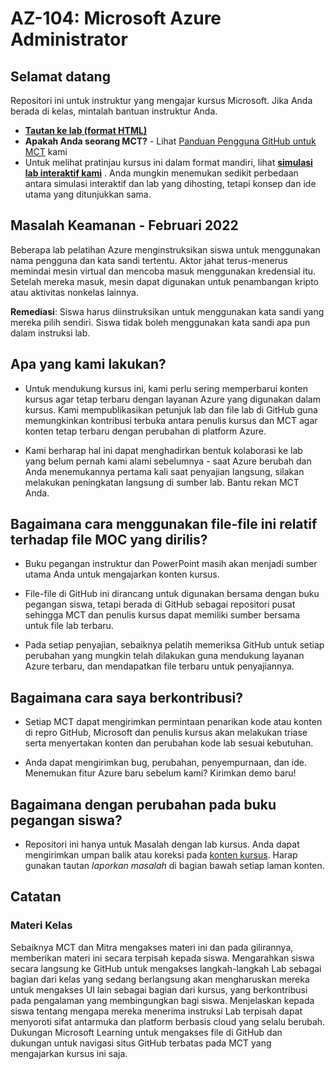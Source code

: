 # <a name="az-104-microsoft-azure-administrator"></a>AZ-104: Microsoft Azure Administrator

## <a name="welcome"></a>Selamat datang

Repositori ini untuk instruktur yang mengajar kursus Microsoft. Jika Anda berada di kelas, mintalah bantuan instruktur Anda. 

- **[Tautan ke lab (format HTML)](https://microsoftlearning.github.io/AZ-104-MicrosoftAzureAdministrator/)**
- **Apakah Anda seorang MCT?** - Lihat [Panduan Pengguna GitHub untuk MCT](https://microsoftlearning.github.io/MCT-User-Guide/) kami
- Untuk melihat pratinjau kursus ini dalam format mandiri, lihat **[simulasi lab interaktif kami](https://mslabs.cloudguides.com/guides/AZ-104%20Exam%20Guide%20-%20Microsoft%20Azure%20Administrator)** . Anda mungkin menemukan sedikit perbedaan antara simulasi interaktif dan lab yang dihosting, tetapi konsep dan ide utama yang ditunjukkan sama.

## <a name="security-issue---february-2022"></a>Masalah Keamanan - Februari 2022

Beberapa lab pelatihan Azure menginstruksikan siswa untuk menggunakan nama pengguna dan kata sandi tertentu. Aktor jahat terus-menerus memindai mesin virtual dan mencoba masuk menggunakan kredensial itu.
Setelah mereka masuk, mesin dapat digunakan untuk penambangan kripto atau aktivitas nonkelas lainnya.

**Remediasi**: Siswa harus diinstruksikan untuk menggunakan kata sandi yang mereka pilih sendiri. Siswa tidak boleh menggunakan kata sandi apa pun dalam instruksi lab. 

## <a name="what-are-we-doing"></a>Apa yang kami lakukan?

- Untuk mendukung kursus ini, kami perlu sering memperbarui konten kursus agar tetap terbaru dengan layanan Azure yang digunakan dalam kursus.  Kami mempublikasikan petunjuk lab dan file lab di GitHub guna memungkinkan kontribusi terbuka antara penulis kursus dan MCT agar konten tetap terbaru dengan perubahan di platform Azure.

- Kami berharap hal ini dapat menghadirkan bentuk kolaborasi ke lab yang belum pernah kami alami sebelumnya - saat Azure berubah dan Anda menemukannya pertama kali saat penyajian langsung, silakan melakukan peningkatan langsung di sumber lab.  Bantu rekan MCT Anda.

## <a name="how-should-i-use-these-files-relative-to-the-released-moc-files"></a>Bagaimana cara menggunakan file-file ini relatif terhadap file MOC yang dirilis?

- Buku pegangan instruktur dan PowerPoint masih akan menjadi sumber utama Anda untuk mengajarkan konten kursus.

- File-file di GitHub ini dirancang untuk digunakan bersama dengan buku pegangan siswa, tetapi berada di GitHub sebagai repositori pusat sehingga MCT dan penulis kursus dapat memiliki sumber bersama untuk file lab terbaru.

- Pada setiap penyajian, sebaiknya pelatih memeriksa GitHub untuk setiap perubahan yang mungkin telah dilakukan guna mendukung layanan Azure terbaru, dan mendapatkan file terbaru untuk penyajiannya.

## <a name="how-do-i-contribute"></a>Bagaimana cara saya berkontribusi?

- Setiap MCT dapat mengirimkan permintaan penarikan kode atau konten di repro GitHub, Microsoft dan penulis kursus akan melakukan triase serta menyertakan konten dan perubahan kode lab sesuai kebutuhan.

- Anda dapat mengirimkan bug, perubahan, penyempurnaan, dan ide.  Menemukan fitur Azure baru sebelum kami?  Kirimkan demo baru!

## <a name="what-about-changes-to-the-student-handbook"></a>Bagaimana dengan perubahan pada buku pegangan siswa?

- Repositori ini hanya untuk Masalah dengan lab kursus. Anda dapat mengirimkan umpan balik atau koreksi pada [konten kursus](https://docs.microsoft.com/learn/certifications/courses/az-104t00). Harap gunakan tautan _laporkan masalah_ di bagian bawah setiap laman konten.

## <a name="notes"></a>Catatan

### <a name="classroom-materials"></a>Materi Kelas

Sebaiknya MCT dan Mitra mengakses materi ini dan pada gilirannya, memberikan materi ini secara terpisah kepada siswa.  Mengarahkan siswa secara langsung ke GitHub untuk mengakses langkah-langkah Lab sebagai bagian dari kelas yang sedang berlangsung akan mengharuskan mereka untuk mengakses UI lain sebagai bagian dari kursus, yang berkontribusi pada pengalaman yang membingungkan bagi siswa. Menjelaskan kepada siswa tentang mengapa mereka menerima instruksi Lab terpisah dapat menyoroti sifat antarmuka dan platform berbasis cloud yang selalu berubah. Dukungan Microsoft Learning untuk mengakses file di GitHub dan dukungan untuk navigasi situs GitHub terbatas pada MCT yang mengajarkan kursus ini saja.
